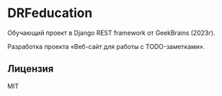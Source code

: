 # DRFeducation
Обучающий проект в Django REST framework от GeekBrains (2023г).

Разработка проекта «Веб-сайт для работы с TODO-заметками».

## Лицензия
MIT
